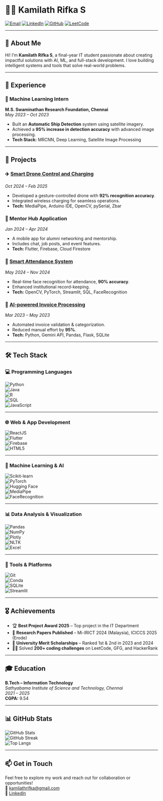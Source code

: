 # 👩‍💻 Kamilath Rifka S

[![Email](https://img.shields.io/badge/Email-kamilathrifka@gmail.com-blue)](mailto:kamilathrifka@gmail.com)
[![LinkedIn](https://img.shields.io/badge/LinkedIn-Connect-blue)](https://www.linkedin.com/in/kamilath-rifka-1388b4249)
[![GitHub](https://img.shields.io/badge/GitHub-kamilathrifka-black)](https://github.com/kamilath)
[![LeetCode](https://img.shields.io/badge/LeetCode-kamilathrifka-orange)](https://leetcode.com/u/kamilathrifka/)

---

## 🌟 About Me

Hi! I’m **Kamilath Rifka S**, a final-year IT student passionate about creating impactful solutions with AI, ML, and full-stack development. I love building intelligent systems and tools that solve real-world problems. 

---

## 💼 Experience

### 🧠 Machine Learning Intern  
**M.S. Swaminathan Research Foundation, Chennai**  
_May 2023 – Oct 2023_  
- Built an **Automatic Ship Detection** system using satellite imagery.
- Achieved a **95% increase in detection accuracy** with advanced image processing.
- **Tech Stack:** MRCNN, Deep Learning, Satellite Image Processing

---

## 🚀 Projects

### ✈️ [Smart Drone Control and Charging](https://github.com/kamilath/Hand-Gesture-Drone-And-Wireless-Charging-Station)  
_Oct 2024 – Feb 2025_  
- Developed a gesture-controlled drone with **92% recognition accuracy**.
- Integrated wireless charging for seamless operations.  
- **Tech:** MediaPipe, Arduino IDE, OpenCV, pySerial, Zbar

### 💬 Mentor Hub Application  
_Jan 2024 – Apr 2024_  
- A mobile app for alumni networking and mentorship.
- Includes chat, job posts, and event features.  
- **Tech:** Flutter, Firebase, Cloud Firestore

### 📸 [Smart Attendance System](https://github.com/kamilath/Attendance-Management-System-Using-Face-Recognition)  
_May 2024 – Nov 2024_  
- Real-time face recognition for attendance, **90% accuracy**.
- Enhanced institutional record-keeping.  
- **Tech:** OpenCV, PyTorch, Streamlit, SQL, FaceRecognition

### 📄 [AI-powered Invoice Processing](https://github.com/kamilath/Bill-Mate-Effortless-Invoice-Management-with-Intelligent-AI)  
_Mar 2023 – May 2023_  
- Automated invoice validation & categorization.
- Reduced manual effort by **95%**.  
- **Tech:** Python, Gemini API, Pandas, Flask, SQLite

---

## 🛠 Tech Stack

### 💻 Programming Languages  
![Python](https://img.shields.io/badge/-Python-3776AB?style=flat&logo=python&logoColor=white)  
![Java](https://img.shields.io/badge/-Java-007396?style=flat&logo=java&logoColor=white)  
![R](https://img.shields.io/badge/-R-276DC3?style=flat&logo=r&logoColor=white)  
![SQL](https://img.shields.io/badge/-SQL-003B57?style=flat&logo=postgresql&logoColor=white)  
![JavaScript](https://img.shields.io/badge/-JavaScript-F7DF1E?style=flat&logo=javascript&logoColor=black)

---

### 🌐 Web & App Development  
![ReactJS](https://img.shields.io/badge/-React-61DAFB?style=flat&logo=react&logoColor=black)  
![Flutter](https://img.shields.io/badge/-Flutter-02569B?style=flat&logo=flutter&logoColor=white)  
![Firebase](https://img.shields.io/badge/-Firebase-FFCA28?style=flat&logo=firebase&logoColor=black)  
![HTML5](https://img.shields.io/badge/-HTML5-E34F26?style=flat&logo=html5&logoColor=white)

---

### 🧠 Machine Learning & AI  
![Scikit-learn](https://img.shields.io/badge/-Scikit--Learn-F7931E?style=flat&logo=scikit-learn&logoColor=white)  
![PyTorch](https://img.shields.io/badge/-PyTorch-EE4C2C?style=flat&logo=pytorch&logoColor=white)  
![Hugging Face](https://img.shields.io/badge/-HuggingFace-FFD21F?style=flat&logo=huggingface&logoColor=black)  
![MediaPipe](https://img.shields.io/badge/-MediaPipe-FF6F00?style=flat)  
![FaceRecognition](https://img.shields.io/badge/-FaceRecognition-003B57?style=flat)

---

### 📊 Data Analysis & Visualization  
![Pandas](https://img.shields.io/badge/-Pandas-150458?style=flat&logo=pandas&logoColor=white)  
![NumPy](https://img.shields.io/badge/-NumPy-013243?style=flat&logo=numpy&logoColor=white)  
![Plotly](https://img.shields.io/badge/-Plotly-3F4F75?style=flat&logo=plotly&logoColor=white)  
![NLTK](https://img.shields.io/badge/-NLTK-076B93?style=flat)  
![Excel](https://img.shields.io/badge/-Excel-217346?style=flat&logo=microsoft-excel&logoColor=white)

---

### 🧰 Tools & Platforms  
![Git](https://img.shields.io/badge/-Git-F05032?style=flat&logo=git&logoColor=white)  
![Conda](https://img.shields.io/badge/-Conda-44A833?style=flat&logo=anaconda&logoColor=white)  
![SQLite](https://img.shields.io/badge/-SQLite-003B57?style=flat&logo=sqlite&logoColor=white)  
![Streamlit](https://img.shields.io/badge/-Streamlit-FF4B4B?style=flat&logo=streamlit&logoColor=white)


---

## 🎖️ Achievements

- 🏆 **Best Project Award 2025** – Top project in the IT Department  
- 📜 **Research Papers Published** – Mi-IRICT 2024 (Malaysia), ICICCS 2025 (Erode)  
- 🥇 **University Merit Scholarships** – Ranked 1st & 2nd in 2023 and 2024  
- 👨‍💻 Solved **200+ coding challenges** on LeetCode, GFG, and HackerRank

---

## 🎓 Education

**B.Tech – Information Technology**  
_Sathyabama Institute of Science and Technology, Chennai_  
_2021 – 2025_  
**CGPA:** 9.54 

---

## 📊 GitHub Stats

![GitHub Stats](https://github-readme-stats.vercel.app/api?username=kamilath&show_icons=true&theme=radical)  
![GitHub Streak](https://github-readme-streak-stats.herokuapp.com/?user=kamilath&theme=radical)  
![Top Langs](https://github-readme-stats.vercel.app/api/top-langs/?username=kamilath&layout=compact&theme=radical)

---

## 📫 Get in Touch

Feel free to explore my work and reach out for collaboration or opportunities!  
📧 [kamilathrifka@gmail.com](mailto:kamilathrifka@gmail.com)  
🔗 [LinkedIn](https://www.linkedin.com/in/kamilath-rifka-1388b4249)

